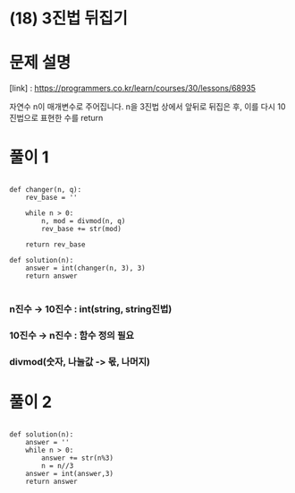# (18) 3진법 뒤집기
# 문제 설명
[link] : https://programmers.co.kr/learn/courses/30/lessons/68935

자연수 n이 매개변수로 주어집니다. n을 3진법 상에서 앞뒤로 뒤집은 후, 이를 다시 10진법으로 표현한 수를 return
# 풀이 1
<pre>
<code>
def changer(n, q):
    rev_base = ''

    while n > 0:
        n, mod = divmod(n, q)
        rev_base += str(mod)

    return rev_base 

def solution(n):
    answer = int(changer(n, 3), 3)
    return answer
</code>
</pre>
### n진수 → 10진수 : int(string, string진법)
### 10진수 → n진수 : 함수 정의 필요
### divmod(숫자, 나눌값 -> 몫, 나머지)

# 풀이 2
<pre>
<code>
def solution(n):
    answer = ''
    while n > 0:
        answer += str(n%3)
        n = n//3
    answer = int(answer,3)
    return answer
</code>
</pre>